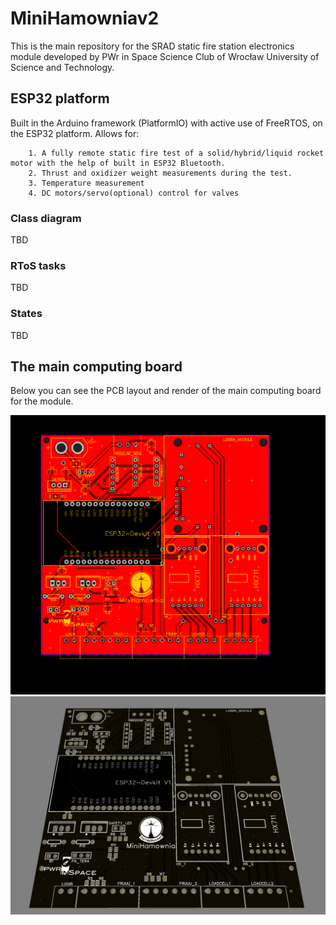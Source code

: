 # MiniHamowniav2

This is the main repository for the SRAD static fire station electronics module developed by PWr in Space Science Club of Wrocław University of Science and Technology.

## ESP32 platform

Built in the Arduino framework (PlatformIO) with active use of FreeRTOS, on the ESP32 platform. Allows for:
```
    1. A fully remote static fire test of a solid/hybrid/liquid rocket motor with the help of built in ESP32 Bluetooth.
    2. Thrust and oxidizer weight measurements during the test.
    3. Temperature measurement
    4. DC motors/servo(optional) control for valves
```
### Class diagram

TBD

### RToS tasks

TBD

### States

TBD

## The main computing board

Below you can see the PCB layout and render of the main computing board for the module.

![main_computing_board_PCB](docs/PCB_PCB_MiniHamownia_v2.png)
![main_computing_board_3D](docs/minihamownia_pcb.png)